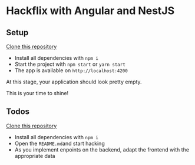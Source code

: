 # Hackflix with Angular and NestJS

## Setup
[Clone this repository](https://github.com/hackages/hackflix-angular)
 - Install all dependencies with `npm i`
 - Start the project with `npm start` or `yarn start`
 - The app is available on `http://localhost:4200`

At this stage, your application should look pretty empty. 

This is your time to shine!

## Todos
[Clone this repository](https://github.com/hackages/hackflix-with-nestjs)
- Install all dependencies with `npm i`
- Open the `README.md`and start hacking
- As you implement enpoints on the backend, adapt the frontend with the appropriate data
  
